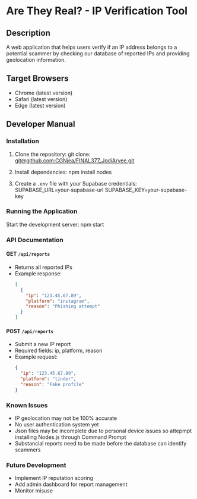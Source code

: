 # Are They Real? - IP Verification Tool

## Description
A web application that helps users verify if an IP address belongs to a potential scammer by checking our database of reported IPs and providing geolocation information.

## Target Browsers
- Chrome (latest version)
- Safari (latest version)
- Edge (latest version)



## Developer Manual

### Installation
1. Clone the repository:
   git clone: [git@github.com:CGNjea/FINAL377_JodiAryee.git](https://github.com/CGNjea/FINAL377_JodiAryee.git)

2. Install dependencies:
   npm install
   nodes
3. Create a `.env` file with your Supabase credentials:
   SUPABASE_URL=your-supabase-url
   SUPABASE_KEY=your-supabase-key

### Running the Application
Start the development server:
npm start

### API Documentation
#### GET `/api/reports`
- Returns all reported IPs
- Example response:
  ```json
  [
    {
      "ip": "123.45.67.89",
      "platform": "instagram",
      "reason": "Phishing attempt"
    }
  ]

#### POST `/api/reports`
- Submit a new IP report
- Required fields: ip, platform, reason
- Example request:
  ```json
  {
    "ip": "123.45.67.89",
    "platform": "tinder",
    "reason": "Fake profile"
  }

### Known Issues
- IP geolocation may not be 100% accurate
- No user authentication system yet
- Json files may be incomplete due to personal device issues so attepmpt installing Nodes.js through Command Prompt
- Substancial reports need to be made before the database can identify scammers

### Future Development
- Implement IP reputation scoring
- Add admin dashboard for report management
- Monitor misuse

